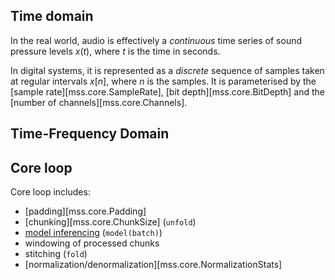 
## Time domain

In the real world, audio is effectively a *continuous* time series of sound pressure levels $x(t)$, where $t$ is the time in seconds.

In digital systems, it is represented as a *discrete* sequence of samples taken at regular intervals $x[n]$, where $n$ is the samples. It is parameterised by the [sample rate][mss.core.SampleRate], [bit depth][mss.core.BitDepth] and the [number of channels][mss.core.Channels].

## Time-Frequency Domain


<!-- spectrogram, hop size, window function, fft size, bands, chunksize, padding, overlap. -->

## Core loop

Core loop includes:

- [padding][mss.core.Padding]
- [chunking][mss.core.ChunkSize] (`unfold`)
- [model inferencing](#inference) (`model(batch)`)
- windowing of processed chunks
- stitching (`fold`)
- [normalization/denormalization][mss.core.NormalizationStats]

